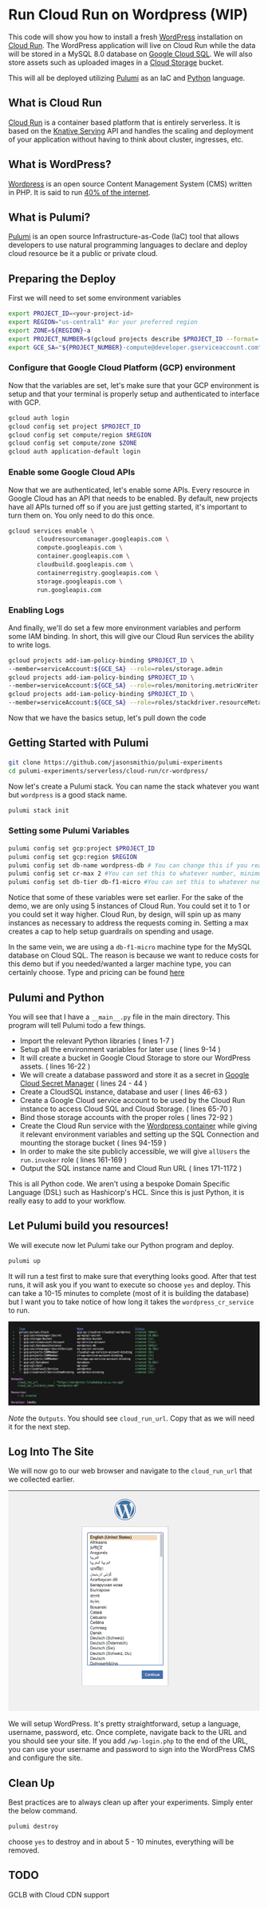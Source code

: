 # Run Cloud Run on Wordpress (WIP)

This code will show you how to install a fresh [WordPress](https://wordpress.org "WordPress") installation on [Cloud Run](https://cloud.run "Cloud Run"). The WordPress application will live on Cloud Run while the data will be stored in a MySQL 8.0 database on [Google Cloud SQL](https://cloud.google.com/sql "Cloud SQL"). We will also store assets such as uploaded images in a [Cloud Storage](https://cloud.google.com/storage "Cloud Storage") bucket.

This will all be deployed utilizing [Pulumi](https://pulumi.com) as an IaC and [Python](https://python.org) language. 

## What is Cloud Run 
[Cloud Run](https://cloud.run "Cloud Run") is a container based platform that is entirely serverless. It is based on the [Knative Serving](https://knative.dev/docs/serving/ "Knative Serving") API and handles the scaling and deployment of your application without having to think about cluster, ingresses, etc. 


## What is WordPress?
[Wordpress](https://wordpress.org "Wordpress") is an open source Content Management System (CMS) written in PHP. It is said to run [40% of the internet](https://wordpress.org/40-percent-of-web/).

## What is Pulumi? 
[Pulumi](https://pulumi.com) is an open source Infrastructure-as-Code (IaC) tool that allows developers to use natural programming languages to declare and deploy cloud resource be it a public or private cloud.

## Preparing the Deploy

First we will need to set some environment variables

```bash
export PROJECT_ID=<your-project-id>
export REGION="us-central1" #or your preferred region
export ZONE=${REGION}-a 
export PROJECT_NUMBER=$(gcloud projects describe $PROJECT_ID --format='value(projectNumber)')
export GCE_SA="${PROJECT_NUMBER}-compute@developer.gserviceaccount.com"
```

### Configure that Google Cloud Platform (GCP) environment

Now that the variables are set, let's make sure that your GCP environment is setup and that your terminal is properly setup and authenticated to interface with GCP.

```bash
gcloud auth login 
gcloud config set project $PROJECT_ID 
gcloud config set compute/region $REGION
gcloud config set compute/zone $ZONE
gcloud auth application-default login
```

### Enable some Google Cloud APIs

Now that we are authenticated, let's enable some APIs. Every resource in Google Cloud has an API that needs to be enabled. By default, new projects have all APIs turned off so if you are just getting started, it's important to turn them on. You only need to do this once.

```bash
gcloud services enable \
        cloudresourcemanager.googleapis.com \
        compute.googleapis.com \
        container.googleapis.com \
        cloudbuild.googleapis.com \
        containerregistry.googleapis.com \
        storage.googleapis.com \
        run.googleapis.com
```

### Enabling Logs

And finally, we'll do set a few more environment variables and perform some IAM binding. In short, this will give our Cloud Run services the ability to write logs.


```bash
gcloud projects add-iam-policy-binding $PROJECT_ID \
--member=serviceAccount:${GCE_SA} --role=roles/storage.admin
gcloud projects add-iam-policy-binding $PROJECT_ID \
--member=serviceAccount:${GCE_SA} --role=roles/monitoring.metricWriter
gcloud projects add-iam-policy-binding $PROJECT_ID \
--member=serviceAccount:${GCE_SA} --role=roles/stackdriver.resourceMetadata.writer
```

Now that we have the basics setup, let's pull down the code

## Getting Started with Pulumi 


```bash
git clone https://github.com/jasonsmithio/pulumi-experiments
cd pulumi-experiments/serverless/cloud-run/cr-wordpress/
```

Now let's create a Pulumi stack. You can name the stack whatever you want but `wordpress` is a good stack name.

```bash
pulumi stack init
```

### Setting some Pulumi Variables

```bash
pulumi config set gcp:project $PROJECT_ID
pulumi config set gcp:region $REGION
pulumi config set db-name wordpress-db # You can change this if you really want to
pulumi config set cr-max 2 #You can set this to whatever number, minimum 1, default 2 if not set
pulumi config set db-tier db-f1-micro #You can set this to whatever number, default is db-f1-micro
```

Notice that some of these variables were set earlier. For the sake of the demo, we are only using 5 instances of Cloud Run. You could set it to 1 or you could set it way higher. Cloud Run, by design, will spin up as many instances as necessary to address the requests coming in. Setting a max creates a cap to help setup guardrails on spending and usage. 

In the same vein, we are using a `db-f1-micro` machine type for the MySQL database on Cloud SQL. The reason is because we want to reduce costs for this demo but if you needed/wanted a larger machine type, you can certainly choose. Type and pricing can be found [here](https://cloud.google.com/sql/pricing)

## Pulumi and Python

You will see that I have a `__main__.py` file in the main directory. This program will tell Pulumi todo a few things. 

- Import the relevant Python libraries ( lines 1-7 )
- Setup all the environment variables for later use ( lines 9-14 )
- It will create a bucket in Google Cloud Storage to store our WordPress assets. ( lines 16-22 )
- We will create a database password and store it as a secret in [Google Cloud Secret Manager](https://cloud.google.com/security/products/secret-manager) ( lines 24 - 44 )
- Create a CloudSQL instance, database and user ( lines 46-63 )
- Create a Google Cloud service account to be used by the Cloud Run instance to access Cloud SQL and Cloud Storage. ( lines 65-70 )
- Bind those storage accounts with the proper roles ( lines 72-92 )
- Create the Cloud Run service with the [Wordpress container](https://hub.docker.com/_/wordpress) while giving it relevant environment variables and setting up the SQL Connection and mounting the storage bucket ( lines 94-159 )
- In order to make the site publicly accessible, we will give `allUsers` the `run.invoker` role ( lines 161-169 )
- Output the SQL instance name and Cloud Run URL ( lines 171-1172 )

This is all Python code. We aren't using a bespoke Domain Specific Language (DSL) such as Hashicorp's HCL. Since this is just Python, it is really easy to add to your workflow. 

## Let Pulumi build you resources!

We will execute now let Pulumi take our Python program and deploy.

```bash
pulumi up
```
It will run a test first to make sure that everything looks good. After that test runs, it will ask you if you want to execute so choose `yes` and deploy. This can take a 10-15 minutes to complete (most of it is building the database) but I want you to take notice of how long it takes the `wordpress_cr_service` to run.

![pulumi-wordpress](./images/pulumi-wordpress-1.png)

*Note* the `Outputs`. You should see `cloud_run_url`. Copy that as we will need it for the next step. 

## Log Into The Site

We will now go to our web browser and navigate to the `cloud_run_url` that we collected earlier.

![wordpress-login](./images/wordpress-login-1.png)

We will setup WordPress. It's pretty straightforward, setup a language, username, password, etc. Once complete, navigate back to the URL and you should see your site. If you add `/wp-login.php` to the end of the URL, you can use your username and password to sign into the WordPress CMS and configure the site. 


## Clean Up

Best practices are to always clean up after your experiments. Simply enter the below command.

```bash
pulumi destroy
```

choose `yes` to destroy and in about 5 - 10 minutes, everything will be removed. 

## TODO 
GCLB with Cloud CDN support
